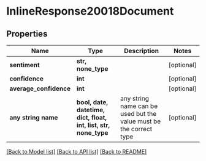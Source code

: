 # InlineResponse20018Document


## Properties
Name | Type | Description | Notes
------------ | ------------- | ------------- | -------------
**sentiment** | **str, none_type** |  | [optional] 
**confidence** | **int** |  | [optional] 
**average_confidence** | **int** |  | [optional] 
**any string name** | **bool, date, datetime, dict, float, int, list, str, none_type** | any string name can be used but the value must be the correct type | [optional]

[[Back to Model list]](../README.md#documentation-for-models) [[Back to API list]](../README.md#documentation-for-api-endpoints) [[Back to README]](../README.md)


